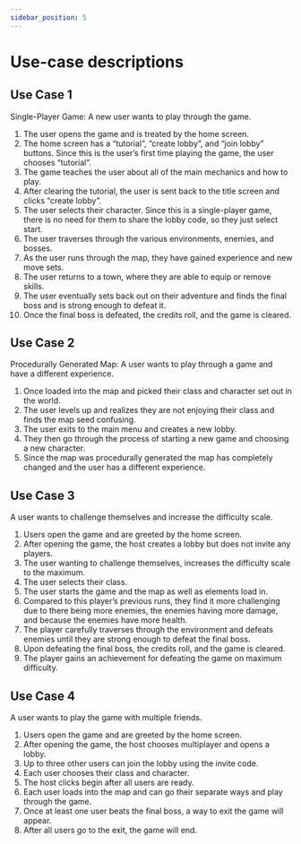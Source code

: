 ```yaml
---
sidebar_position: 5
---
```


# Use-case descriptions
## Use Case 1 

Single-Player Game: A new user wants to play through the game. 
1. The user opens the game and is treated by the home screen. 
2. The home screen has a “tutorial”, “create lobby”, and “join lobby” buttons. Since this is the user’s first time playing the game, the user chooses “tutorial”.
3. The game teaches the user about all of the main mechanics and how to play.
4. After clearing the tutorial, the user is sent back to the title screen and clicks “create lobby”.
5. The user selects their character. Since this is a single-player game, there is no need for them to share the lobby code, so they just select start.
7. The user traverses through the various environments, enemies, and bosses.
8. As the user runs through the map, they have gained experience and new move sets.
9. The user returns to a town, where they are able to equip or remove skills.
11. The user eventually sets back out on their adventure and finds the final boss and is strong enough to defeat it.
12. Once the final boss is defeated, the credits roll, and the game is cleared. 

## Use Case 2 

Procedurally Generated Map: A user wants to play through a game and have a different experience. 
1. Once loaded into the map and picked their class and character set out in the world.
2. The user levels up and realizes they are not enjoying their class and finds the map seed confusing.
3. The user exits to the main menu and creates a new lobby.
4. They then go through the process of starting a new game and choosing a new character.
5. Since the map was procedurally generated the map has completely changed and the user has a different experience. 

## Use Case 3 

A user wants to challenge themselves and increase the difficulty scale. 
1. Users open the game and are greeted by the home screen.  
2. After opening the game, the host creates a lobby but does not invite any players. 
3. The user wanting to challenge themselves, increases the difficulty scale to the maximum. 
4. The user selects their class. 
5. The user starts the game and the map as well as elements load in. 
6. Compared to this player’s previous runs, they find it more challenging due to there being more enemies, the enemies having more damage, and because the enemies have more health. 
7. The player carefully traverses through the environment and defeats enemies until they are strong enough to defeat the final boss. 
8. Upon defeating the final boss, the credits roll, and the game is cleared. 
9. The player gains an achievement for defeating the game on maximum difficulty. 

## Use Case 4 

A user wants to play the game with multiple friends. 

1. Users open the game and are greeted by the home screen.  
2. After opening the game, the host chooses multiplayer and opens a lobby. 
3. Up to three other users can join the lobby using the invite code. 
4. Each user chooses their class and character. 
5. The host clicks begin after all users are ready. 
6. Each user loads into the map and can go their separate ways and play through the game.
7. Once at least one user beats the final boss, a way to exit the game will appear.
8. After all users go to the exit, the game will end.

